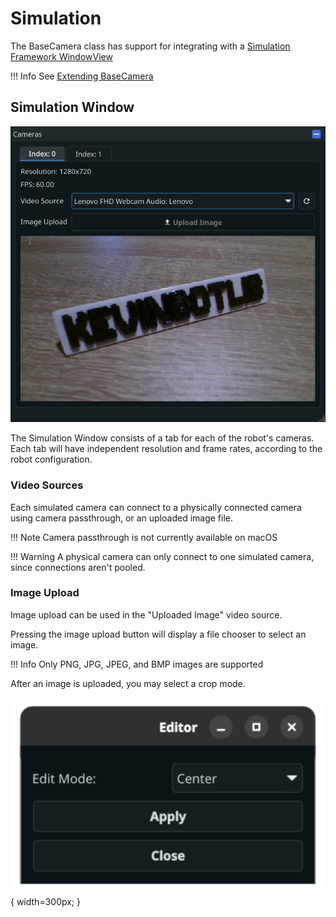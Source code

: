 # Simulation

The BaseCamera class has support for integrating with a [Simulation Framework WindowView](../sim/windowview.md)

!!! Info
    See [Extending BaseCamera](extend-basecamera.md)

## Simulation Window

![camera.png](../media/windowview/camera.png)

The Simulation Window consists of a tab for each of the robot's cameras.
Each tab will have independent resolution and frame rates, according to the robot configuration.

### Video Sources

Each simulated camera can connect to a physically connected camera using camera passthrough, or an uploaded image file.

!!! Note
    Camera passthrough is not currently available on macOS

!!! Warning
    A physical camera can only connect to one simulated camera, since connections aren't pooled.

### Image Upload

Image upload can be used in the "Uploaded Image" video source.

Pressing the image upload button will display a file chooser to select an image.

!!! Info
    Only PNG, JPG, JPEG, and BMP images are supported

After an image is uploaded, you may select a crop mode.

![camera-editor.png](../media/windowview/camera-editor.png){ width=300px; }